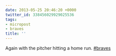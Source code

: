 ```yaml
---
date: 2013-05-25 20:46:20 +0000
twitter_id: 338456029929025536
tags:
- micropost
- braves
title: ''
---
```


Again with the pitcher hitting a home run. [#braves](https://twitter.com/hashtag/braves)
